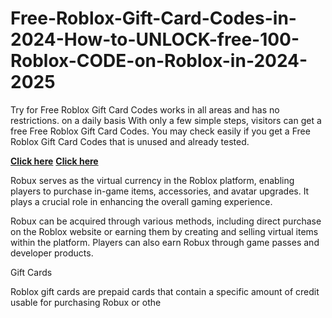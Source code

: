 # Free-Roblox-Gift-Card-Codes-in-2024-How-to-UNLOCK-free-100-Roblox-CODE-on-Roblox-in-2024-2025
Try for Free Roblox Gift Card Codes works in all areas and has no restrictions. on a daily basis With only a few simple steps, visitors can get a free Free Roblox Gift Card Codes. You may check easily if you get a Free Roblox Gift Card Codes that is unused and already tested.
 
**[Click here](https://tbhcodes.com/all-offers)**
**[Click here](https://tbhcodes.com/all-offers)** 
 
Robux serves as the virtual currency in the Roblox platform, enabling players to purchase in-game items, accessories, and avatar upgrades. It plays a crucial role in enhancing the overall gaming experience.
 
Robux can be acquired through various methods, including direct purchase on the Roblox website or earning them by creating and selling virtual items within the platform. Players can also earn Robux through game passes and developer products.
 
Gift Cards
 
Roblox gift cards are prepaid cards that contain a specific amount of credit usable for purchasing Robux or othe
